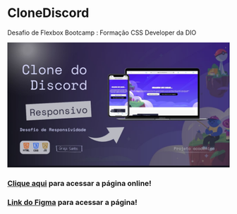 # CloneDiscord

Desafio de Flexbox Bootcamp : Formação CSS Developer da DIO

![image](preview.jpg)

### [Clique aqui](https://graca-oaweb.github.io/CloneDiscord/) para acessar a página online!

### [Link do Figma](https://www.figma.com/design/NRBYrG5d4DSzObv7dpTqoM/Desafio-Responsividade---DIO?node-id=0-1&node-type=canvas&t=h5j0CWVu9HGHnMts-0) para acessar a página!
